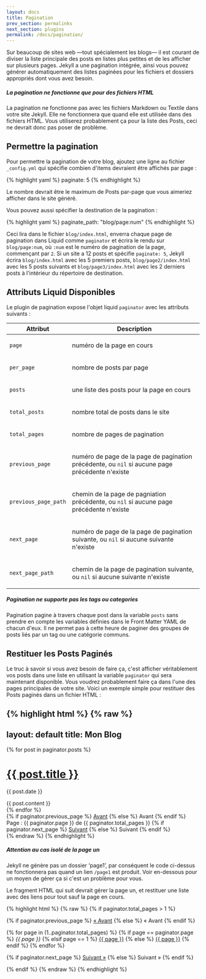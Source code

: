 ```yaml
---
layout: docs
title: Pagination
prev_section: permalinks
next_section: plugins
permalink: /docs/pagination/
---
```


Sur beaucoup de sites web —tout spécialement les blogs— il est courant de diviser la liste principale des posts en listes plus petites et de les afficher sur plusieurs pages. Jekyll a une pagination intégrée, ainsi vous pouvez générer automatiquement des listes paginées pour les fichiers et dossiers appropriés dont vous avez besoin.

<div class="note info">
  <h5>La pagination ne fonctionne que pour des fichiers HTML</h5>
  <p>
    La pagination ne fonctionne pas avec les fichiers Markdown ou Textile dans votre site Jekyll. Elle ne fonctionnera que quand elle est utilisée dans des fichiers HTML. Vous utiliserez probablement ça pour la liste des Posts, ceci ne devrait donc pas poser de problème.
  </p>
</div>

## Permettre la pagination

Pour permettre la pagination de votre blog, ajoutez une ligne au fichier `_config.yml` qui spécifie combien d'items devraient être affichés par page :

{% highlight yaml %}
paginate: 5
{% endhighlight %}

Le nombre devrait être le maximum de Posts par-page que vous aimeriez afficher dans le site généré.

Vous pouvez aussi spécifier la destination de la pagination : 

{% highlight yaml %}
paginate_path: "blog/page:num"
{% endhighlight %}

Ceci lira dans le fichier `blog/index.html`, enverra chaque page de pagination dans Liquid comme `paginator`
et écrira le rendu sur `blog/page:num`, où `:num` est le numéro de pagination de la page, commençant par `2`. Si un site a 12 posts et spécifie `paginate: 5`, Jekyll écrira `blog/index.html` avec les 5 premiers posts, `blog/page2/index.html` avec les 5 posts suivants et `blog/page3/index.html` avec les 2 derniers posts à l'intérieur du répertoire de destination.

## Attributs Liquid Disponibles

Le plugin de pagination expose l'objet liquid `paginator` avec les attributs suivants :

<div class="mobile-side-scroller">
<table>
  <thead>
    <tr>
      <th>Attribut</th>
      <th>Description</th>
    </tr>
  </thead>
  <tbody>
    <tr>
      <td><p><code>page</code></p></td>
      <td><p>numéro de la page en cours</p></td>
    </tr>
    <tr>
      <td><p><code>per_page</code></p></td>
      <td><p>nombre de posts par page</p></td>
    </tr>
    <tr>
      <td><p><code>posts</code></p></td>
      <td><p>une liste des posts pour la page en cours</p></td>
    </tr>
    <tr>
      <td><p><code>total_posts</code></p></td>
      <td><p>nombre total de posts dans le site</p></td>
    </tr>
    <tr>
      <td><p><code>total_pages</code></p></td>
      <td><p>nombre de pages de pagination</p></td>
    </tr>
    <tr>
      <td><p><code>previous_page</code></p></td>
      <td>
          <p>
              numéro de page de la page de pagination précédente,
              ou <code>nil</code> si aucune page précédente n'existe
          </p>
      </td>
    </tr>
    <tr>
      <td><p><code>previous_page_path</code></p></td>
      <td>
          <p>
              chemin de la page de pagniation précédente,
              ou <code>nil</code> si aucune page précédente n'existe
          </p>
      </td>
    </tr>
    <tr>
      <td><p><code>next_page</code></p></td>
      <td>
          <p>
              numéro de page de la page de pagination suivante,
              ou <code>nil</code> si aucune suivante n'existe
          </p>
      </td>
    </tr>
    <tr>
      <td><p><code>next_page_path</code></p></td>
      <td>
          <p>
              chemin de la page de pagination suivante,
              ou <code>nil</code> si aucune suivante n'existe
          </p>
      </td>
    </tr>
  </tbody>
</table>
</div>

<div class="note info">
  <h5>Pagination ne supporte pas les tags ou categories</h5>
  <p>Pagination pagine à travers chaque post dans la variable <code>posts</code>
  sans prendre en compte les variables définies dans le Front Matter YAML de chacun d'eux. 
  Il ne permet pas à cette heure de paginer des groupes de posts liés par un tag ou une catégorie communs.</p>
</div>

## Restituer les Posts Paginés

Le truc à savoir si vous avez besoin de faire ça, c'est afficher véritablement vos posts dans une liste en utilisant la variable `paginator` qui sera maintenant disponible. Vous voudrez probablement faire ça dans l'une des pages principales de votre site. Voici un exemple simple pour restituer des Posts paginés dans un fichier HTML : 

{% highlight html %}
{% raw %}
---
layout: default
title: Mon Blog
---

<!-- Ceci boucle a travers les posts pagines -->
{% for post in paginator.posts %}
  <h1><a href="{{ post.url }}">{{ post.title }}</a></h1>
  <p class="author">
    <span class="date">{{ post.date }}</span>
  </p>
  <div class="content">
    {{ post.content }}
  </div>
{% endfor %}

<!-- Liens de pagination -->
<div class="pagination">
  {% if paginator.previous_page %}
    <a href="/page{{ paginator.previous_page }}" class="previous">Avant</a>
  {% else %}
    <span class="previous">Avant</span>
  {% endif %}
  <span class="page_number ">Page : {{ paginator.page }} de {{ paginator.total_pages }}</span>
  {% if paginator.next_page %}
    <a href="/page{{ paginator.next_page }}" class="next">Suivant</a>
  {% else %}
    <span class="next ">Suivant</span>
  {% endif %}
</div>
{% endraw %}
{% endhighlight %}

<div class="note warning">
  <h5>Attention au cas isolé de la page un</h5>
  <p>
    Jekyll ne génère pas un dossier ‘page1’, par conséquent le code ci-dessus ne fonctionnera pas quand un lien <code>/page1</code> est produit. Voir en-dessous pour un moyen de gérer ça si c'est un problème pour vous.
  </p>
</div>

Le fragment HTML qui suit devrait gérer la page un, et restituer une liste avec des liens pour tout sauf la page en cours.

{% highlight html %}
{% raw %}
{% if paginator.total_pages > 1 %}
<div class="pagination">
  {% if paginator.previous_page %}
    <a href="{{ paginator.previous_page_path | prepend: site.baseurl | replace: '//', '/' }}">&laquo; Avant</a>
  {% else %}
    <span>&laquo; Avant</span>
  {% endif %}

  {% for page in (1..paginator.total_pages) %}
    {% if page == paginator.page %}
      <em>{{ page }}</em>
    {% elsif page == 1 %}
      <a href="{{ '/index.html' | prepend: site.baseurl | replace: '//', '/' }}">{{ page }}</a>
    {% else %}
      <a href="{{ site.paginate_path | prepend: site.baseurl | replace: '//', '/' | replace: ':num', page }}">{{ page }}</a>
    {% endif %}
  {% endfor %}

  {% if paginator.next_page %}
    <a href="{{ paginator.next_page_path | prepend: site.baseurl | replace: '//', '/' }}">Suivant &raquo;</a>
  {% else %}
    <span>Suivant &raquo;</span>
  {% endif %}
</div>
{% endif %}
{% endraw %}
{% endhighlight %}
